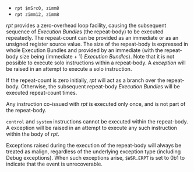 * `rpt $mSrc0, zimm8`
* `rpt zimm12, zimm8`

*rpt* provides a zero-overhead loop facility, causing the subsequent
sequence of *Execution Bundle*s (the repeat-body) to be executed
repeatedly. The repeat-count can be provided as an immediate or as an
unsigned register source value. The size of the repeat-body is expressed
in whole Execution Bundles and provided by an immediate (with the
repeat-body size being (immediate + 1) *Execution Bundle*s). Note that
it is not possible to execute solo instructions within a repeat-body. A
*exception* will be raised in an attempt to execute a solo instruction.

If the repeat-count is zero initially, *rpt* will act as a branch over
the repeat-body. Otherwise, the subsequent repeat-body *Execution
Bundle*s will be executed repeat-count times.

Any instruction co-issued with *rpt* is executed only once, and is not
part of the repeat-body.

`control` and `system` instructions cannot be executed within the
repeat-body. A exception will be raised in an attempt to execute any
such instruction within the body of *rpt*.

Exceptions raised during the execution of the repeat-body will always be
treated as malign, regardless of the underlying exception type
(including Debug exceptions). When such exceptions arise, `$WSR.ERPT` is
set to 0b1 to indicate that the event is unrecoverable.
